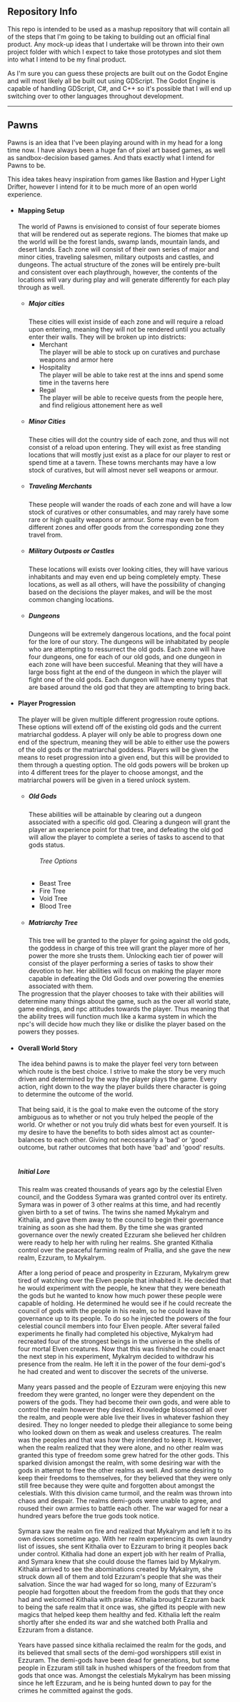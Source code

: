 <h2>Repository Info</h2>
This repo is intended to be used as a mashup repository that will contain all of the steps that I'm going to be taking to building out an
official final product. Any mock-up ideas that I undertake will be thrown into their own project folder with which I expect to take those
prototypes and slot them into what I intend to be my final product. 

As I'm sure you can guess these projects are built out on the Godot Engine and will most likely all be built out using GDScript. The Godot
Engine is capable of handling GDScript, C#, and C++ so it's possible that I will end up switching over to other languages throughout
development. 
<hr>
<h2>Pawns</h2>
Pawns is an idea that I've been playing around with in my head for a long time now. I have always been a huge fan of pixel art based games,
as well as sandbox-decision based games. And thats exactly what I intend for Pawns to be. 

This idea takes heavy inspiration from games like Bastion and Hyper Light Drifter, however I intend for it to be much more of an open world
experience. 
<ul>
  <li>
    <h4>Mapping Setup</h4>
    The world of Pawns is envisioned to consist of four seperate biomes that will be rendered out as seperate regions. The biomes that make
    up the world will be the forest lands, swamp lands, mountain lands, and desert lands. Each zone will consist of their own series of major
    and minor cities, traveling salesmen, military outposts and castles, and dungeons. The actual structure of the zones will be entirely
    pre-built and consistent over each playthrough, however, the contents of the locations will vary during play and will generate differently
    for each play through as well.
    <ul>
      <li><h5>Major cities</h5>
        These cities will exist inside of each zone and will require a reload upon entering, meaning they will not be rendered until you actually
        enter their walls. They will be broken up into districts:
         <ul>
          <li>Merchant</li>
          The player will be able to stock up on curatives and purchase weapons and armor here
          <li>Hospitality</li>
          The player will be able to take rest at the inns and spend some time in the taverns here
          <li>Regal</li>
          The player will be able to receive quests from the people here, and find religious attonement here as well
         </ul>
       </li>
       <li><h5>Minor Cities</h5>
        These cities will dot the country side of each zone, and thus will not consist of a reload upon entering. They will exist as free 
        standing locations that will mostly just exist as a place for our player to rest or spend time at a tavern. These towns merchants
        may have a low stock of curatives, but will almost never sell weapons or armour.
       </li>
       <li><h5>Traveling Merchants</h5>
        These people will wander the roads of each zone and will have a low stock of curatives or other consumables, and may rarely have
        some rare or high quality weapons or armour. Some may even be from different zones and offer goods from the corresponding zone they
        travel from.
       </li>
       <li><h5>Military Outposts or Castles</h5>
        These locations will exists over looking cities, they will have various inhabitants and may even end up being completely empty. These
        locations, as well as all others, will have the possibility of changing based on the decisions the player makes, and will be the 
        most common changing locations.
       </li>
       <li><h5>Dungeons</h5>
        Dungeons will be extremely dangerous locations, and the focal point for the lore of our story. The dungeons will be inhabitated by people
        who are attempting to ressurrect the old gods. Each zone will have four dungeons, one for each of our old gods, and one dungeon in
        each zone will have been succesful. Meaning that they will have a large boss fight at the end of the dungeon in which the player will
        fight one of the old gods. Each dungeon will have enemy types that are based around the old god that they are attempting to bring back.
       </li>
      </li>
     </ul>
     <li><h4>Player Progression</h4>
        The player will be given multiple different progression route options. These options will extend off of the existing old gods and the current matriarchal goddess. A player will only be able to progress down one end of the spectrum, meaning they will be able to either use the powers of the old gods or the matriarchal goddess. Players will be given the means to reset progression into a given end, but this will be provided to them through a questing option. The old gods powers will be broken up into 4 different trees for the player to choose amongst, and the matriarchal powers will be given in a tiered unlock system.
  <ul>
    <li><h5>Old Gods</h5>
      These abilities will be attainable by clearing out a dungeon associated with a specific old god. Clearing a dungeon will grant the player an experience point for that tree, and defeating the old god will allow the player to complete a series of tasks to ascend to that gods status.
      <ul><h6>Tree Options</h6>
        <li>Beast Tree</li>
        <li>Fire Tree</li>
        <li>Void Tree</li>
        <li>Blood Tree</li>
      </ul>
    <li><h5>Matriarchy Tree</h5>
      This tree will be granted to the player for going against the old gods, the goddess in charge of this tree will grant the player more of her power the more she trusts them. Unlocking each tier of power will consist of the player performing a series of tasks to show their devotion to her. Her abilities will focus on making the player more capable in defeating the Old Gods and over powering the enemies associated with them. 
    </ul>
  The progression that the player chooses to take with their abilities will determine many things about the game, such as the over all world state, game endings, and npc attitudes towards the player. Thus meaning that the ability trees will function much like a karma system in which the npc's will decide how much they like or dislike the player based on the powers they posses.
<li><h4>Overall World Story</h4>
  The idea behind pawns is to make the player feel very torn between which route is the best choice. I strive to make the story be very much driven and determined by the way the player plays the game. Every action, right down to the way the player builds there character is going to determine the outcome of the world. 
  <br/>
  <br/>
  That being said, it is the goal to make even the outcome of the story ambiguous as to whether or not you truly helped the people of the world. Or whether or not you truly did whats best for even yourself. It is my desire to have the benefits to both sides almost act as counter-balances to each other. Giving not neccessarily a 'bad' or 'good' outcome, but rather outcomes that both have 'bad' and 'good' results.
  <br/>
  <br/>
  <h5>Initial Lore</h5>
  This realm was created thousands of years ago by the celestial Elven council, and the Goddess Symara was granted control over its entirety. Symara was in power of 3 other realms at this time, and had recently given birth to a set of twins. The twins she named Mykalrym and Kithalia, and gave them away to the council to begin their governance training as soon as she had them. By the time she was granted governance over the newly created Ezzuram she believed her children were ready to help her with ruling her realms. She granted Kithalia control over the peaceful farming realm of Prallia, and she gave the new realm, Ezzuram, to Mykalrym.
  <br/>
  <br/>
  After a long period of peace and prosperity in Ezzuram, Mykalrym grew tired of watching over the Elven people that inhabited it. He decided that he would experiment with the people, he knew that they were beneath the gods but he wanted to know how much power these people were capable of holding. He determined he would see if he could recreate the council of gods with the people in his realm, so he could leave its governance up to its people. To do so he injected the powers of the four celestial council members into four Elven people. After several failed experiments he finally had completed his objective, Mykalrym had recreated four of the strongest beings in the universe in the shells of four mortal Elven creatures. Now that this was finished he could enact the next step in his experiment, Mykalrym decided to withdraw his presence from the realm. He left it in the power of the four demi-god's he had created and went to discover the secrets of the universe.
  <br/>
  <br/>
  Many years passed and the people of Ezzuram were enjoying this new freedom they were granted, no longer were they dependent on the powers of the gods. They had become their own gods, and were able to control the realm however they desired. Knowledge blossomed all over the realm, and people were able live their lives in whatever fashion they desired. They no longer needed to pledge their allegiance to some being who looked down on them as weak and useless creatures. The realm was the peoples and that was how they intended to keep it. However, when the realm realized that they were alone, and no other realm was granted this type of freedom some grew hatred for the other gods. This sparked division amongst the realm, with some desiring war with the gods in attempt to free the other realms as well. And some desiring to keep their freedoms to themselves, for they believed that they were only still free because they were quite and forgotten about amongst the celestials. With this division came turmoil, and the realm was thrown into chaos and despair. The realms demi-gods were unable to agree, and roused their own armies to battle each other. The war waged for near a hundred years before the true gods took notice.
  <br/>
  <br/>
  Symara saw the realm on fire and realized that Mykalrym and left it to its own devices sometime ago. With her realm experiencing its own laundry list of issues, she sent Kithalia over to Ezzuram to bring it peoples back under control. Kithalia had done an expert job with her realm of Prallia, and Symara knew that she could douse the flames laid by Mykalrym. Kithalia arrived to see the abominations created by Mykalrym, she struck down all of them and told Ezzuram's people that she was their salvation. Since the war had waged for so long, many of Ezzuram's people had forgotten about the freedom from the gods that they once had and welcomed Kithalia with praise. Kithalia brought Ezzuram back to being the safe realm that it once was, she gifted its people with new magics that helped keep them healthy and fed. Kithalia left the realm shortly after she ended its war and she watched both Prallia and Ezzuram from a distance.
  <br/>
  <br/>
  Years have passed since kithalia reclaimed the realm for the gods, and its believed that small sects of the demi-god worshippers still exist in Ezzuram. The demi-gods have been dead for generations, but some people in Ezzuram still talk in hushed whispers of the freedom from that gods that once was. Amongst the celestials Mykalrym has been missing since he left Ezzuram, and he is being hunted down to pay for the crimes he committed against the gods.
  </ul>
       
        
        
        
        
